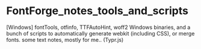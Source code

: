 # FontForge_notes_tools_and_scripts
[Windows] fontTools, otfinfo, TTFAutoHint, woff2 Windows binaries, and a bunch of scripts to automatically generate webkit (including CSS), or merge fonts. some text notes, mostly for me.. (Typr.js)
